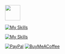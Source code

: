 

<img width="50" src="https://user-images.githubusercontent.com/74038190/226127927-3feb953e-cc01-482e-b732-311b2907991f.gif" />

[![My Skills](https://skillicons.dev/icons?i=c,cpp,cs,py)](https://skillicons.dev)

[![My Skills](https://skillicons.dev/icons?i=blender,godot,unreal,unity)](https://skillicons.dev)

[![PayPal](https://img.shields.io/badge/PayPal-00457C?style=for-the-badge&logo=paypal&logoColor=white)](https://www.paypal.com/paypalme/tg27000) 
[![BuyMeACoffee](https://img.shields.io/badge/Buy%20Me%20a%20Coffee-ffdd00?style=for-the-badge&logo=buy-me-a-coffee&logoColor=black)](https://buymeacoffee.com/tobygardinn)


